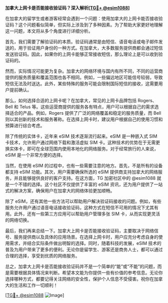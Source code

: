 **加拿大上网卡是否能接收验证码？深入解析[[TG💪+ @esim1088](https://t.me/s/esim1088)]**

在加拿大的留学生或者游客经常会遇到一个问题：使用加拿大的上网卡能否接收验证码？这个问题看似简单，但实际上涉及到了多种因素。为了帮助大家更好地理解这一问题，本文将从多个角度进行详细分析。

首先，我们需要了解验证码的本质。验证码通常是由短信、语音电话或电子邮件发送的，用于验证用户身份的一种方式。在加拿大，大多数服务提供商都会通过短信发送验证码。因此，如果你的上网卡能够正常接收短信，那么理论上是可以收到验证码的。

然而，实际情况可能更为复杂。加拿大的网络环境与国内有所不同，不同的运营商提供的服务质量和覆盖范围也各不相同。例如，一些偏远地区可能信号较弱，导致短信无法及时送达。此外，某些特殊的服务可能会限制国际短信的接收，这需要用户提前确认。

那么，如何选择合适的上网卡呢？在加拿大，常见的上网卡品牌包括 Rogers、Bell 和 Telus 等。这些运营商提供的服务各有特点，用户可以根据自己的需求选择适合的产品。例如，Rogers 提供了广泛的网络覆盖和稳定的服务质量，而 Bell 则以其创新的技术和服务著称。在选择上网卡时，建议用户根据自己的使用习惯和预算进行综合考虑。

除了传统的实体卡，近年来 eSIM 技术逐渐流行起来。eSIM 是一种嵌入式 SIM 卡技术，允许用户通过网络下载和激活虚拟 SIM 卡。这种技术的优势在于无需更换实体卡，即可在全球范围内使用本地化的网络服务。对于经常旅行的人来说，eSIM 是一个非常方便的选择。

当然，在使用 eSIM 的过程中，也有一些需要注意的地方。首先，不是所有的设备都支持 eSIM 功能。其次，用户需要确保所选的 eSIM 提供商支持加拿大的网络服务，并且能够提供良好的客户支持。在这方面，TG 加密社区中的 @esim1088 就是一个不错的选择。这个社区不仅提供了丰富的 eSIM 资讯，还为用户提供了一站式的解决方案，确保用户在加拿大的网络体验更加顺畅。

除了 eSIM，还有其他一些方法可以帮助用户解决验证码接收的问题。例如，有些服务允许用户通过语音电话接收验证码，这种方式在短信不可用的情况下尤其有用。此外，还有一些第三方应用可以帮助用户管理多张 SIM 卡，从而实现更灵活的网络切换。

最后，我们再来总结一下。加拿大上网卡是否能接收验证码，主要取决于网络信号、服务提供商以及具体的应用场景。在选择上网卡时，用户应充分考虑自身的使用需求，并结合实际条件做出明智的选择。同时，随着科技的发展，eSIM 技术的普及为用户带来了更多的便利。无论你是留学生、游客还是商务人士，都可以通过合理的选择，享受到优质的网络服务。

总之，加拿大上网卡是否能接收验证码并不是一个简单的“能”或“不能”的问题，而是需要根据具体情况来判断。希望本文能为你提供一些有价值的参考信息。无论你选择哪种方式，都要记得关注网络的安全性，保护个人信息不受侵害。祝你在加拿大的生活和工作一切顺利！

[[TG💪+ @esim1088](https://t.me/s/esim1088) ![Image](https://i.postimg.cc/4NQfJmqS/Snipaste-2025-05-13-00-14-12.png)]